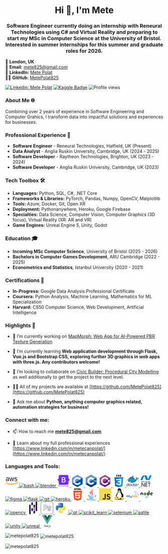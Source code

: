 <h1 align="center">Hi 👋, I'm Mete</h1>
<h3 align="center">Software Engineer currently doing an internship with Reneural Technologies using C# and Virtual Reality and preparing to start my MSc in Computer Science at the University of Bristol. Interested in summer internships for this summer and graduate roles for 2026.</h3>

📍 **London, UK**  
📧 **Email:** [mete825@gmail.com](mailto:mete825@gmail.com)  
🔗 **LinkedIn:** [Mete Polat](https://www.linkedin.com/in/metecanpolat/)  
👨‍💻 **GitHub:** [MetePolat825](https://github.com/MetePolat825)

[![Linkedin: Mete Polat](https://img.shields.io/badge/-Mete%20Polat-blue?style=flat-square&logo=Linkedin&logoColor=white&link=https://www.linkedin.com/in/andlukyane/)](https://www.linkedin.com/in/metecanpolat/)
[![Kaggle Badge](https://img.shields.io/badge/-jackmete-teal?style=flat&logo=kaggle&logoColor=deepblue&link=https://www.kaggle.com/jackmete)](https://www.kaggle.com/jackmete)
![Profile views](https://komarev.com/ghpvc/?username=metepolat825)

### About Me 🌐
Combining over 2 years of experience in Software Engineering and Computer Grahics, I transform data into impactful solutions and experiences for businesses.

### Professional Experience 🌟
- **Software Engineer** - Reneural Technologies, Hatfield, UK (Present)
- **Data Analyst** - Anglia Ruskin University, Cambridge, UK (2024 - 2025)
- **Software Developer** - Raytheon Technologies, Brighton, UK (2023 - 2024)
- **Software Developer** - Anglia Ruskin University, Cambridge, UK (2023)

### Tech Toolbox 🛠️
- **Languages:** Python, SQL, C#, .NET Core
- **Frameworks & Libraries:** PyTorch, Pandas, Numpy, OpenCV, Matplotlib
- **Tools:** Azure, Docker, Git, Open XR
- **Deployment:** Pythonanywhere, Heroku, Google Firebase
- **Specialties:** Data Science, Computer Vision, Computer Graphics (3D focus), Virtual Reality (XR: AR and VR)
- **Game Engines:** Unreal Engine 5, Unity, Godot

### Education 🎓
- **Incoming MSc Computer Science**, University of Bristol (2025 - 2026)
- **Bachelors in Computer Games Development**, ARU Cambridge (2022 - 2025)
- **Econometrics and Statistics**, Istanbul University (2020 - 2021)

### Certifications 📜
- **In-Progress:** Google Data Analysis Professional Certificate 
- **Coursera:** Python Analysis, Machine Learning, Mathematics for ML Specialization
- **Harvard:** CS50 Computer Science, Web Development, Artificial Intelligence

### Highlights 🌟

- 🔭 I’m currently working on [MapMorph: Web App for AI-Powered PBR Texture Generation](https://github.com/MetePolat825/MapMorph_Web_App_PBR_Texture_Generation)

- 🌱 I’m currently learning **Web application development through Flask, Vue.js and Bootstrap CSS, exploring further 3D graphics in web apps with three.js. Any contributors welcome!**

- 👯 I’m looking to collaborate on [Civic Builder: Procedural City Modelling](https://github.com/MetePolat825/Civic_Builder_Procedural_City_Modeling) as well additionally to get the project to the next level. 

- 👨‍💻 All of my projects are available at [https://github.com/MetePolat825](https://github.com/MetePolat825)

- 💬 Ask me about **Python, anything computer graphics related, automation strategies for business!**

<h3 align="left">Connect with me:</h3>
<p align="left">

- 📫 How to reach me **mete825@gmail.com**

- 📄 Learn about my full professional experiences [https://www.linkedin.com/in/metecanpolat/](https://www.linkedin.com/in/metecanpolat/)
</p>

<h3 align="left">Languages and Tools:</h3>
<p align="left"> <a href="https://aws.amazon.com" target="_blank" rel="noreferrer"> <img src="https://raw.githubusercontent.com/devicons/devicon/master/icons/amazonwebservices/amazonwebservices-original-wordmark.svg" alt="aws" width="40" height="40"/> 
</a> <a href="https://www.gnu.org/software/bash/" target="_blank" rel="noreferrer"> <img src="https://www.vectorlogo.zone/logos/gnu_bash/gnu_bash-icon.svg" alt="bash" width="40" height="40"/>
</a> <a href="https://www.blender.org/" target="_blank" rel="noreferrer"> <img src="https://download.blender.org/branding/community/blender_community_badge_white.svg" alt="blender" width="40" height="40"/> </a> <a href="https://getbootstrap.com" target="_blank" rel="noreferrer"> <img src="https://raw.githubusercontent.com/devicons/devicon/master/icons/bootstrap/bootstrap-plain-wordmark.svg" alt="bootstrap" width="40" height="40"/> </a> <a href="https://www.cprogramming.com/" target="_blank" rel="noreferrer"> <img src="https://raw.githubusercontent.com/devicons/devicon/master/icons/c/c-original.svg" alt="c" width="40" height="40"/> </a> <a href="https://www.w3schools.com/cpp/" target="_blank" rel="noreferrer"> <img src="https://raw.githubusercontent.com/devicons/devicon/master/icons/cplusplus/cplusplus-original.svg" alt="cplusplus" width="40" height="40"/> </a> <a href="https://www.w3schools.com/cs/" target="_blank" rel="noreferrer"> <img src="https://raw.githubusercontent.com/devicons/devicon/master/icons/csharp/csharp-original.svg" alt="csharp" width="40" height="40"/> </a> <a href="https://www.w3schools.com/css/" target="_blank" rel="noreferrer"> <img src="https://raw.githubusercontent.com/devicons/devicon/master/icons/css3/css3-original-wordmark.svg" alt="css3" width="40" height="40"/> </a> <a href="https://www.docker.com/" target="_blank" rel="noreferrer"> <img src="https://raw.githubusercontent.com/devicons/devicon/master/icons/docker/docker-original-wordmark.svg" alt="docker" width="40" height="40"/> </a> <a href="https://dotnet.microsoft.com/" target="_blank" rel="noreferrer"> <img src="https://raw.githubusercontent.com/devicons/devicon/master/icons/dot-net/dot-net-original-wordmark.svg" alt="dotnet" width="40" height="40"/> </a> <a href="https://www.figma.com/" target="_blank" rel="noreferrer"> <img src="https://www.vectorlogo.zone/logos/figma/figma-icon.svg" alt="figma" width="40" height="40"/> </a> <a href="https://flask.palletsprojects.com/" target="_blank" rel="noreferrer"> <img src="https://www.vectorlogo.zone/logos/pocoo_flask/pocoo_flask-icon.svg" alt="flask" width="40" height="40"/> </a> <a href="https://git-scm.com/" target="_blank" rel="noreferrer"> <img src="https://www.vectorlogo.zone/logos/git-scm/git-scm-icon.svg" alt="git" width="40" height="40"/> </a> <a href="https://heroku.com" target="_blank" rel="noreferrer"> <img src="https://www.vectorlogo.zone/logos/heroku/heroku-icon.svg" alt="heroku" width="40" height="40"/> </a> <a href="https://www.w3.org/html/" target="_blank" rel="noreferrer"> <img src="https://raw.githubusercontent.com/devicons/devicon/master/icons/html5/html5-original-wordmark.svg" alt="html5" width="40" height="40"/> </a> <a href="https://www.java.com" target="_blank" rel="noreferrer"> <img src="https://raw.githubusercontent.com/devicons/devicon/master/icons/java/java-original.svg" alt="java" width="40" height="40"/> </a> <a href="https://developer.mozilla.org/en-US/docs/Web/JavaScript" target="_blank" rel="noreferrer"> <img src="https://raw.githubusercontent.com/devicons/devicon/master/icons/javascript/javascript-original.svg" alt="javascript" width="40" height="40"/> </a> <a href="https://www.linux.org/" target="_blank" rel="noreferrer"> <img src="https://raw.githubusercontent.com/devicons/devicon/master/icons/linux/linux-original.svg" alt="linux" width="40" height="40"/> </a> <a href="https://www.mysql.com/" target="_blank" rel="noreferrer"> <img src="https://raw.githubusercontent.com/devicons/devicon/master/icons/mysql/mysql-original-wordmark.svg" alt="mysql" width="40" height="40"/> </a> <a href="https://nodejs.org" target="_blank" rel="noreferrer"> <img src="https://raw.githubusercontent.com/devicons/devicon/master/icons/nodejs/nodejs-original-wordmark.svg" alt="nodejs" width="40" height="40"/> </a> <a href="https://opencv.org/" target="_blank" rel="noreferrer"> <img src="https://www.vectorlogo.zone/logos/opencv/opencv-icon.svg" alt="opencv" width="40" height="40"/> </a> <a href="https://pandas.pydata.org/" target="_blank" rel="noreferrer"> <img src="https://raw.githubusercontent.com/devicons/devicon/2ae2a900d2f041da66e950e4d48052658d850630/icons/pandas/pandas-original.svg" alt="pandas" width="40" height="40"/> </a> <a href="https://www.photoshop.com/en" target="_blank" rel="noreferrer"> <img src="https://raw.githubusercontent.com/devicons/devicon/master/icons/photoshop/photoshop-line.svg" alt="photoshop" width="40" height="40"/> </a> <a href="https://www.python.org" target="_blank" rel="noreferrer"> <img src="https://raw.githubusercontent.com/devicons/devicon/master/icons/python/python-original.svg" alt="python" width="40" height="40"/> </a> <a href="https://www.qt.io/" target="_blank" rel="noreferrer"> <img src="https://upload.wikimedia.org/wikipedia/commons/0/0b/Qt_logo_2016.svg" alt="qt" width="40" height="40"/> </a> <a href="https://scikit-learn.org/" target="_blank" rel="noreferrer"> <img src="https://upload.wikimedia.org/wikipedia/commons/0/05/Scikit_learn_logo_small.svg" alt="scikit_learn" width="40" height="40"/> </a> <a href="https://www.selenium.dev" target="_blank" rel="noreferrer"> <img src="https://raw.githubusercontent.com/detain/svg-logos/780f25886640cef088af994181646db2f6b1a3f8/svg/selenium-logo.svg" alt="selenium" width="40" height="40"/> </a> <a href="https://www.sqlite.org/" target="_blank" rel="noreferrer"> <img src="https://www.vectorlogo.zone/logos/sqlite/sqlite-icon.svg" alt="sqlite" width="40" height="40"/> </a> <a href="https://unity.com/" target="_blank" rel="noreferrer"> <img src="https://www.vectorlogo.zone/logos/unity3d/unity3d-icon.svg" alt="unity" width="40" height="40"/> </a> <a href="https://unrealengine.com/" target="_blank" rel="noreferrer"> <img src="https://raw.githubusercontent.com/kenangundogan/fontisto/036b7eca71aab1bef8e6a0518f7329f13ed62f6b/icons/svg/brand/unreal-engine.svg" alt="unreal" width="40" height="40"/> </a> <a href="https://vuejs.org/" target="_blank" rel="noreferrer"> <img src="https://raw.githubusercontent.com/devicons/devicon/master/icons/vuejs/vuejs-original-wordmark.svg" alt="vuejs" width="40" height="40"/> </a> </p>

<p><img align="left" src="https://github-readme-stats.vercel.app/api/top-langs?username=metepolat825&show_icons=true&locale=en&layout=compact" alt="metepolat825" /></p>

<p>&nbsp;<img align="center" src="https://github-readme-stats.vercel.app/api?username=metepolat825&show_icons=true&locale=en" alt="metepolat825" /></p>

<p><img align="center" src="https://github-readme-streak-stats.herokuapp.com/?user=metepolat825&" alt="metepolat825" /></p>

